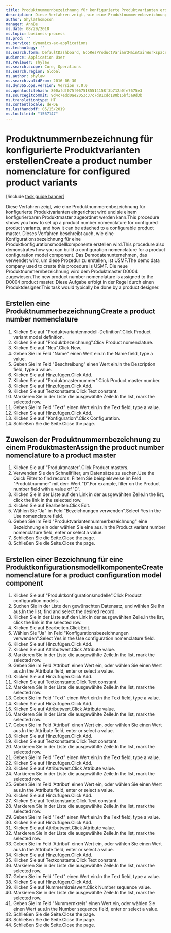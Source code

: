 ```yaml
---
title: Produktnummernbezeichnung für konfigurierte Produktvarianten erstellen
description: Diese Verfahren zeigt, wie eine Produktnummerenbezeichnung für konfigurierte Produktvarianten eingerichtet wird und sie einem konfigurierbaren Produktmaster zugeordnet werden kann.
author: ShylaThompson
manager: AnnBe
ms.date: 08/29/2018
ms.topic: business-process
ms.prod: ''
ms.service: dynamics-ax-applications
ms.technology: ''
ms.search.form: DefaultDashboard, EcoResProductVariantMaintainWorkspace, EcoResNomenclature, EcoResProductListPage, EcoResProductDetails, PCProductConfigurationModelListPage, PCProductConfigurationModelDetails
audience: Application User
ms.reviewer: shylaw
ms.search.scope: Core, Operations
ms.search.region: Global
ms.author: shylaw
ms.search.validFrom: 2016-06-30
ms.dyn365.ops.version: Version 7.0.0
ms.openlocfilehash: 800afdf075f0675185514158f3b712a0fe7675e3
ms.sourcegitcommit: 9d4c7edd0ae2053c37c7d81cdd180b16bf3a9d3b
ms.translationtype: HT
ms.contentlocale: de-DE
ms.lasthandoff: 05/15/2019
ms.locfileid: "1567147"
---
```

# <a name="create-a-product-number-nomenclature-for-configured-product-variants"></a><span data-ttu-id="a10a4-103">Produktnummernbezeichnung für konfigurierte Produktvarianten erstellen</span><span class="sxs-lookup"><span data-stu-id="a10a4-103">Create a product number nomenclature for configured product variants</span></span>

[!include [task guide banner](../../includes/task-guide-banner.md)]

<span data-ttu-id="a10a4-104">Diese Verfahren zeigt, wie eine Produktnummerenbezeichnung für konfigurierte Produktvarianten eingerichtet wird und sie einem konfigurierbaren Produktmaster zugeordnet werden kann.</span><span class="sxs-lookup"><span data-stu-id="a10a4-104">This procedure shows you how to set up a product number nomenclature for configured product variants, and how it can be attached to a configurable product master.</span></span> <span data-ttu-id="a10a4-105">Dieses Verfahren beschreibt auch, wie eine Konfigurationsbezeichnung für eine Produktkonfigurationsmodellkomponente erstellen wird.</span><span class="sxs-lookup"><span data-stu-id="a10a4-105">This procedure also demonstrates how you can build a configuration nomenclature for a product configuration model component.</span></span> <span data-ttu-id="a10a4-106">Das Demodatenunternehmen, das verwendet wird, um diese Prozedur zu erstellen, ist USMF.</span><span class="sxs-lookup"><span data-stu-id="a10a4-106">The demo data company used to create this procedure is USMF.</span></span> <span data-ttu-id="a10a4-107">Die neue Produktnummernbezeichnung wird dem Produktmaster D0004 zugewiesen.</span><span class="sxs-lookup"><span data-stu-id="a10a4-107">The new product number nomenclature is assigned to the D0004 product master.</span></span> <span data-ttu-id="a10a4-108">Diese Aufgabe erfolgt in der Regel durch einen Produktdesigner.</span><span class="sxs-lookup"><span data-stu-id="a10a4-108">This task would typically be done by a product designer.</span></span>


## <a name="create-a-product-number-nomenclature"></a><span data-ttu-id="a10a4-109">Erstellen eine Produktnummerbezeichnung</span><span class="sxs-lookup"><span data-stu-id="a10a4-109">Create a product number nomenclature</span></span>
1. <span data-ttu-id="a10a4-110">Klicken Sie auf "Produktvariantenmodell-Definition".</span><span class="sxs-lookup"><span data-stu-id="a10a4-110">Click Product variant model definition.</span></span>
2. <span data-ttu-id="a10a4-111">Klicken Sie auf "Produktbezeichnung".</span><span class="sxs-lookup"><span data-stu-id="a10a4-111">Click Product nomenclature.</span></span>
3. <span data-ttu-id="a10a4-112">Klicken Sie auf "Neu".</span><span class="sxs-lookup"><span data-stu-id="a10a4-112">Click New.</span></span>
4. <span data-ttu-id="a10a4-113">Geben Sie im Feld "Name" einen Wert ein.</span><span class="sxs-lookup"><span data-stu-id="a10a4-113">In the Name field, type a value.</span></span>
5. <span data-ttu-id="a10a4-114">Geben Sie im Feld "Beschreibung" einen Wert ein.</span><span class="sxs-lookup"><span data-stu-id="a10a4-114">In the Description field, type a value.</span></span>
6. <span data-ttu-id="a10a4-115">Klicken Sie auf Hinzufügen.</span><span class="sxs-lookup"><span data-stu-id="a10a4-115">Click Add.</span></span>
7. <span data-ttu-id="a10a4-116">Klicken Sie auf "Produktmasternummer".</span><span class="sxs-lookup"><span data-stu-id="a10a4-116">Click Product master number.</span></span>
8. <span data-ttu-id="a10a4-117">Klicken Sie auf Hinzufügen.</span><span class="sxs-lookup"><span data-stu-id="a10a4-117">Click Add.</span></span>
9. <span data-ttu-id="a10a4-118">Klicken Sie auf Textkonstante.</span><span class="sxs-lookup"><span data-stu-id="a10a4-118">Click Text constant.</span></span>
10. <span data-ttu-id="a10a4-119">Markieren Sie in der Liste die ausgewählte Zeile.</span><span class="sxs-lookup"><span data-stu-id="a10a4-119">In the list, mark the selected row.</span></span>
11. <span data-ttu-id="a10a4-120">Geben Sie im Feld "Text" einen Wert ein.</span><span class="sxs-lookup"><span data-stu-id="a10a4-120">In the Text field, type a value.</span></span>
12. <span data-ttu-id="a10a4-121">Klicken Sie auf Hinzufügen.</span><span class="sxs-lookup"><span data-stu-id="a10a4-121">Click Add.</span></span>
13. <span data-ttu-id="a10a4-122">Klicken Sie auf "Konfiguration".</span><span class="sxs-lookup"><span data-stu-id="a10a4-122">Click Configuration.</span></span>
14. <span data-ttu-id="a10a4-123">Schließen Sie die Seite.</span><span class="sxs-lookup"><span data-stu-id="a10a4-123">Close the page.</span></span>

## <a name="assign-the-product-number-nomenclature-to-a-product-master"></a><span data-ttu-id="a10a4-124">Zuweisen der Produktnummernbezeichnung zu einem Produktmaster</span><span class="sxs-lookup"><span data-stu-id="a10a4-124">Assign the product number nomenclature to a product master</span></span>
1. <span data-ttu-id="a10a4-125">Klicken Sie auf "Produktmaster".</span><span class="sxs-lookup"><span data-stu-id="a10a4-125">Click Product masters.</span></span>
2. <span data-ttu-id="a10a4-126">Verwenden Sie den Schnellfilter, um Datensätze zu suchen.</span><span class="sxs-lookup"><span data-stu-id="a10a4-126">Use the Quick Filter to find records.</span></span> <span data-ttu-id="a10a4-127">Filtern Sie beispielsweise im Feld "Produktnummer" mit dem Wert "D".</span><span class="sxs-lookup"><span data-stu-id="a10a4-127">For example, filter on the Product number field with a value of 'D'.</span></span>
3. <span data-ttu-id="a10a4-128">Klicken Sie in der Liste auf den Link in der ausgewählten Zeile.</span><span class="sxs-lookup"><span data-stu-id="a10a4-128">In the list, click the link in the selected row.</span></span>
4. <span data-ttu-id="a10a4-129">Klicken Sie auf Bearbeiten.</span><span class="sxs-lookup"><span data-stu-id="a10a4-129">Click Edit.</span></span>
5. <span data-ttu-id="a10a4-130">Wählen Sie "Ja" im Feld "Bezeichnungen verwenden".</span><span class="sxs-lookup"><span data-stu-id="a10a4-130">Select Yes in the Use nomenclature field.</span></span>
6. <span data-ttu-id="a10a4-131">Geben Sie im Feld "Produktvariantennummerbezeichnung" eine Bezeichnung ein oder wählen Sie eine aus.</span><span class="sxs-lookup"><span data-stu-id="a10a4-131">In the Product variant number nomenclature field, enter or select a value.</span></span>
7. <span data-ttu-id="a10a4-132">Schließen Sie die Seite.</span><span class="sxs-lookup"><span data-stu-id="a10a4-132">Close the page.</span></span>
8. <span data-ttu-id="a10a4-133">Schließen Sie die Seite.</span><span class="sxs-lookup"><span data-stu-id="a10a4-133">Close the page.</span></span>

## <a name="create-nomenclature-for-a-product-configuration-model-component"></a><span data-ttu-id="a10a4-134">Erstellen einer Bezeichnung für eine Produktkonfigurationsmodellkomponente</span><span class="sxs-lookup"><span data-stu-id="a10a4-134">Create nomenclature for a product configuration model component</span></span>
1. <span data-ttu-id="a10a4-135">Klicken Sie auf "Produktkonfigurationsmodelle".</span><span class="sxs-lookup"><span data-stu-id="a10a4-135">Click Product configuration models.</span></span>
2. <span data-ttu-id="a10a4-136">Suchen Sie in der Liste den gewünschten Datensatz, und wählen Sie ihn aus.</span><span class="sxs-lookup"><span data-stu-id="a10a4-136">In the list, find and select the desired record.</span></span>
3. <span data-ttu-id="a10a4-137">Klicken Sie in der Liste auf den Link in der ausgewählten Zeile.</span><span class="sxs-lookup"><span data-stu-id="a10a4-137">In the list, click the link in the selected row.</span></span>
4. <span data-ttu-id="a10a4-138">Klicken Sie auf Bearbeiten.</span><span class="sxs-lookup"><span data-stu-id="a10a4-138">Click Edit.</span></span>
5. <span data-ttu-id="a10a4-139">Wählen Sie "Ja" im Feld "Konfigurationsbezeichnungen verwenden".</span><span class="sxs-lookup"><span data-stu-id="a10a4-139">Select Yes in the Use configuration nomenclature field.</span></span>
6. <span data-ttu-id="a10a4-140">Klicken Sie auf Hinzufügen.</span><span class="sxs-lookup"><span data-stu-id="a10a4-140">Click Add.</span></span>
7. <span data-ttu-id="a10a4-141">Klicken Sie auf Attributwert.</span><span class="sxs-lookup"><span data-stu-id="a10a4-141">Click Attribute value.</span></span>
8. <span data-ttu-id="a10a4-142">Markieren Sie in der Liste die ausgewählte Zeile.</span><span class="sxs-lookup"><span data-stu-id="a10a4-142">In the list, mark the selected row.</span></span>
9. <span data-ttu-id="a10a4-143">Geben Sie im Feld 'Attribut' einen Wert ein, oder wählen Sie einen Wert aus.</span><span class="sxs-lookup"><span data-stu-id="a10a4-143">In the Attribute field, enter or select a value.</span></span>
10. <span data-ttu-id="a10a4-144">Klicken Sie auf Hinzufügen.</span><span class="sxs-lookup"><span data-stu-id="a10a4-144">Click Add.</span></span>
11. <span data-ttu-id="a10a4-145">Klicken Sie auf Textkonstante.</span><span class="sxs-lookup"><span data-stu-id="a10a4-145">Click Text constant.</span></span>
12. <span data-ttu-id="a10a4-146">Markieren Sie in der Liste die ausgewählte Zeile.</span><span class="sxs-lookup"><span data-stu-id="a10a4-146">In the list, mark the selected row.</span></span>
13. <span data-ttu-id="a10a4-147">Geben Sie im Feld "Text" einen Wert ein.</span><span class="sxs-lookup"><span data-stu-id="a10a4-147">In the Text field, type a value.</span></span>
14. <span data-ttu-id="a10a4-148">Klicken Sie auf Hinzufügen.</span><span class="sxs-lookup"><span data-stu-id="a10a4-148">Click Add.</span></span>
15. <span data-ttu-id="a10a4-149">Klicken Sie auf Attributwert.</span><span class="sxs-lookup"><span data-stu-id="a10a4-149">Click Attribute value.</span></span>
16. <span data-ttu-id="a10a4-150">Markieren Sie in der Liste die ausgewählte Zeile.</span><span class="sxs-lookup"><span data-stu-id="a10a4-150">In the list, mark the selected row.</span></span>
17. <span data-ttu-id="a10a4-151">Geben Sie im Feld 'Attribut' einen Wert ein, oder wählen Sie einen Wert aus.</span><span class="sxs-lookup"><span data-stu-id="a10a4-151">In the Attribute field, enter or select a value.</span></span>
18. <span data-ttu-id="a10a4-152">Klicken Sie auf Hinzufügen.</span><span class="sxs-lookup"><span data-stu-id="a10a4-152">Click Add.</span></span>
19. <span data-ttu-id="a10a4-153">Klicken Sie auf Textkonstante.</span><span class="sxs-lookup"><span data-stu-id="a10a4-153">Click Text constant.</span></span>
20. <span data-ttu-id="a10a4-154">Markieren Sie in der Liste die ausgewählte Zeile.</span><span class="sxs-lookup"><span data-stu-id="a10a4-154">In the list, mark the selected row.</span></span>
21. <span data-ttu-id="a10a4-155">Geben Sie im Feld "Text" einen Wert ein.</span><span class="sxs-lookup"><span data-stu-id="a10a4-155">In the Text field, type a value.</span></span>
22. <span data-ttu-id="a10a4-156">Klicken Sie auf Hinzufügen.</span><span class="sxs-lookup"><span data-stu-id="a10a4-156">Click Add.</span></span>
23. <span data-ttu-id="a10a4-157">Klicken Sie auf Attributwert.</span><span class="sxs-lookup"><span data-stu-id="a10a4-157">Click Attribute value.</span></span>
24. <span data-ttu-id="a10a4-158">Markieren Sie in der Liste die ausgewählte Zeile.</span><span class="sxs-lookup"><span data-stu-id="a10a4-158">In the list, mark the selected row.</span></span>
25. <span data-ttu-id="a10a4-159">Geben Sie im Feld 'Attribut' einen Wert ein, oder wählen Sie einen Wert aus.</span><span class="sxs-lookup"><span data-stu-id="a10a4-159">In the Attribute field, enter or select a value.</span></span>
26. <span data-ttu-id="a10a4-160">Klicken Sie auf Hinzufügen.</span><span class="sxs-lookup"><span data-stu-id="a10a4-160">Click Add.</span></span>
27. <span data-ttu-id="a10a4-161">Klicken Sie auf Textkonstante.</span><span class="sxs-lookup"><span data-stu-id="a10a4-161">Click Text constant.</span></span>
28. <span data-ttu-id="a10a4-162">Markieren Sie in der Liste die ausgewählte Zeile.</span><span class="sxs-lookup"><span data-stu-id="a10a4-162">In the list, mark the selected row.</span></span>
29. <span data-ttu-id="a10a4-163">Geben Sie im Feld "Text" einen Wert ein.</span><span class="sxs-lookup"><span data-stu-id="a10a4-163">In the Text field, type a value.</span></span>
30. <span data-ttu-id="a10a4-164">Klicken Sie auf Hinzufügen.</span><span class="sxs-lookup"><span data-stu-id="a10a4-164">Click Add.</span></span>
31. <span data-ttu-id="a10a4-165">Klicken Sie auf Attributwert.</span><span class="sxs-lookup"><span data-stu-id="a10a4-165">Click Attribute value.</span></span>
32. <span data-ttu-id="a10a4-166">Markieren Sie in der Liste die ausgewählte Zeile.</span><span class="sxs-lookup"><span data-stu-id="a10a4-166">In the list, mark the selected row.</span></span>
33. <span data-ttu-id="a10a4-167">Geben Sie im Feld 'Attribut' einen Wert ein, oder wählen Sie einen Wert aus.</span><span class="sxs-lookup"><span data-stu-id="a10a4-167">In the Attribute field, enter or select a value.</span></span>
34. <span data-ttu-id="a10a4-168">Klicken Sie auf Hinzufügen.</span><span class="sxs-lookup"><span data-stu-id="a10a4-168">Click Add.</span></span>
35. <span data-ttu-id="a10a4-169">Klicken Sie auf Textkonstante.</span><span class="sxs-lookup"><span data-stu-id="a10a4-169">Click Text constant.</span></span>
36. <span data-ttu-id="a10a4-170">Markieren Sie in der Liste die ausgewählte Zeile.</span><span class="sxs-lookup"><span data-stu-id="a10a4-170">In the list, mark the selected row.</span></span>
37. <span data-ttu-id="a10a4-171">Geben Sie im Feld "Text" einen Wert ein.</span><span class="sxs-lookup"><span data-stu-id="a10a4-171">In the Text field, type a value.</span></span>
38. <span data-ttu-id="a10a4-172">Klicken Sie auf Hinzufügen.</span><span class="sxs-lookup"><span data-stu-id="a10a4-172">Click Add.</span></span>
39. <span data-ttu-id="a10a4-173">Klicken Sie auf Nummernkreiswert.</span><span class="sxs-lookup"><span data-stu-id="a10a4-173">Click Number sequence value.</span></span>
40. <span data-ttu-id="a10a4-174">Markieren Sie in der Liste die ausgewählte Zeile.</span><span class="sxs-lookup"><span data-stu-id="a10a4-174">In the list, mark the selected row.</span></span>
41. <span data-ttu-id="a10a4-175">Geben Sie im Feld "Nummernkreis" einen Wert ein, oder wählen Sie einen Wert aus.</span><span class="sxs-lookup"><span data-stu-id="a10a4-175">In the Number sequence field, enter or select a value.</span></span>
42. <span data-ttu-id="a10a4-176">Schließen Sie die Seite.</span><span class="sxs-lookup"><span data-stu-id="a10a4-176">Close the page.</span></span>
43. <span data-ttu-id="a10a4-177">Schließen Sie die Seite.</span><span class="sxs-lookup"><span data-stu-id="a10a4-177">Close the page.</span></span>
44. <span data-ttu-id="a10a4-178">Schließen Sie die Seite.</span><span class="sxs-lookup"><span data-stu-id="a10a4-178">Close the page.</span></span>

